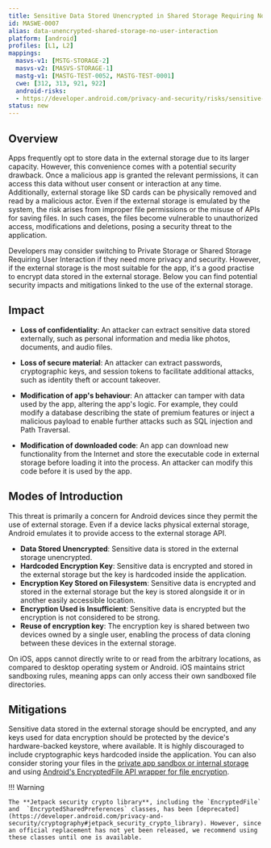 ```yaml
---
title: Sensitive Data Stored Unencrypted in Shared Storage Requiring No User Interaction
id: MASWE-0007
alias: data-unencrypted-shared-storage-no-user-interaction
platform: [android]
profiles: [L1, L2]
mappings:
  masvs-v1: [MSTG-STORAGE-2]
  masvs-v2: [MASVS-STORAGE-1]
  mastg-v1: [MASTG-TEST-0052, MASTG-TEST-0001]
  cwe: [312, 313, 921, 922]
  android-risks:
  - https://developer.android.com/privacy-and-security/risks/sensitive-data-external-storage
status: new
---
```


## Overview

Apps frequently opt to store data in the external storage due to its larger capacity. However, this convenience comes with a potential security drawback. Once a malicious app is granted the relevant permissions, it can access this data without user consent or interaction at any time. Additionally, external storage like SD cards can be physically removed and read by a malicious actor. Even if the external storage is emulated by the system, the risk arises from improper file permissions or the misuse of APIs for saving files. In such cases, the files become vulnerable to unauthorized access, modifications and deletions, posing a security threat to the application.

Developers may consider switching to Private Storage or Shared Storage Requiring User Interaction if they need more privacy and security. However, if the external storage is the most suitable for the app, it's a good practise to encrypt data stored in the external storage. Below you can find potential security impacts and mitigations linked to the use of the external storage.

## Impact

- **Loss of confidentiality**: An attacker can extract sensitive data stored externally, such as personal information and media like photos, documents, and audio files.

- **Loss of secure material**: An attacker can extract passwords, cryptographic keys, and session tokens to facilitate additional attacks, such as identity theft or account takeover.

- **Modification of app's behaviour**: An attacker can tamper with data used by the app, altering the app's logic. For example, they could modify a database describing the state of premium features or inject a malicious payload to enable further attacks such as SQL injection and Path Traversal.

- **Modification of downloaded code**: An app can download new functionality from the Internet and store the executable code in external storage before loading it into the process. An attacker can modify this code before it is used by the app.

## Modes of Introduction

This threat is primarily a concern for Android devices since they permit the use of external storage. Even if a device lacks physical external storage, Android emulates it to provide access to the external storage API.

- **Data Stored Unencrypted**: Sensitive data is stored in the external storage unencrypted.
- **Hardcoded Encryption Key**: Sensitive data is encrypted and stored in the external storage but the key is hardcoded inside the application.
- **Encryption Key Stored on Filesystem**: Sensitive data is encrypted and stored in the external storage but the key is stored alongside it or in another easily accessible location.
- **Encryption Used is Insufficient**: Sensitive data is encrypted but the encryption is not considered to be strong.
- **Reuse of encryption key**: The encryption key is shared between two devices owned by a single user, enabling the process of data cloning between these devices in the external storage.

On iOS, apps cannot directly write to or read from the arbitrary locations, as compared to desktop operating system or Android. iOS maintains strict sandboxing rules, meaning apps can only access their own sandboxed file directories.

## Mitigations

Sensitive data stored in the external storage should be encrypted, and any keys used for data encryption should be protected by the device's hardware-backed keystore, where available. It is highly discouraged to include cryptographic keys hardcoded inside the application. You can also consider storing your files in the [private app sandbox or internal storage](https://developer.android.com/training/data-storage/app-specific#internal) and using [Android's EncryptedFile API wrapper for file encryption](https://developer.android.com/reference/androidx/security/crypto/EncryptedFile).

!!! Warning

    The **Jetpack security crypto library**, including the `EncryptedFile` and  `EncryptedSharedPreferences` classes, has been [deprecated](https://developer.android.com/privacy-and-security/cryptography#jetpack_security_crypto_library). However, since an official replacement has not yet been released, we recommend using these classes until one is available.
